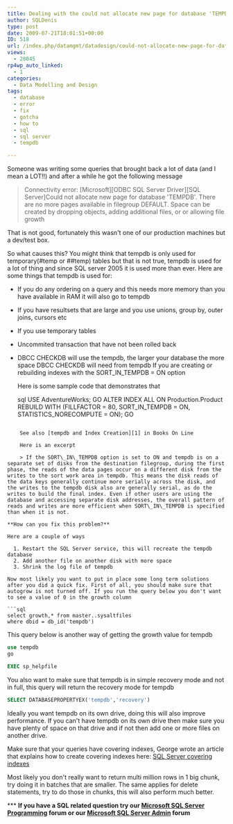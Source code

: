 ```yaml
---
title: Dealing with the could not allocate new page for database 'TEMPDB'. There are no more pages available in filegroup DEFAULT error message
author: SQLDenis
type: post
date: 2009-07-21T18:01:51+00:00
ID: 518
url: /index.php/datamgmt/datadesign/could-not-allocate-new-page-for-database/
views:
  - 28045
rp4wp_auto_linked:
  - 1
categories:
  - Data Modelling and Design
tags:
  - database
  - error
  - fix
  - gotcha
  - how to
  - sql
  - sql server
  - tempdb

---
```

Someone was writing some queries that brought back a lot of data (and I mean a LOT!!) and after a while he got the following message

> Connectivity error: \[Microsoft\]\[ODBC SQL Server Driver\][SQL Server]Could not allocate new page for database 'TEMPDB'. There are no more pages available in filegroup DEFAULT. Space can be created by dropping objects, adding additional files, or or allowing file growth

That is not good, fortunately this wasn't one of our production machines but a dev/test box.

So what causes this? You might think that tempdb is only used for temporary(#temp or ##temp) tables but that is not true, tempdb is used for a lot of thing and since SQL server 2005 it is used more than ever. Here are some things that tempdb is used for:

  * If you do any ordering on a query and this needs more memory than you have available in RAM it will also go to tempdb
  * If you have resultsets that are large and you use unions, group by, outer joins, cursors etc
  * If you use temporary tables
  * Uncommited transaction that have not been rolled back
  * DBCC CHECKDB will use the tempdb, the larger your database the more space DBCC CHECKDB will need from tempdb 
    If you are creating or rebuilding indexes with the SORT\_IN\_TEMPDB = ON option
    
    Here is some sample code that demonstrates that
    
    sql
USE AdventureWorks;
    GO
    ALTER INDEX ALL ON Production.Product
    REBUILD WITH (FILLFACTOR = 80, SORT_IN_TEMPDB = ON,
                  STATISTICS_NORECOMPUTE = ON);
    GO
```

    See also [tempdb and Index Creation][1] in Books On Line
  
    Here is an excerpt
    
    > If the SORT\_IN\_TEMPDB option is set to ON and tempdb is on a separate set of disks from the destination filegroup, during the first phase, the reads of the data pages occur on a different disk from the writes to the sort work area in tempdb. This means the disk reads of the data keys generally continue more serially across the disk, and the writes to the tempdb disk also are generally serial, as do the writes to build the final index. Even if other users are using the database and accessing separate disk addresses, the overall pattern of reads and writes are more efficient when SORT\_IN\_TEMPDB is specified than when it is not.

**How can you fix this problem?** 
  
Here are a couple of ways

  1. Restart the SQL Server service, this will recreate the tempdb database
  2. Add another file on another disk with more space
  3. Shrink the log file of tempdb

Now most likely you want to put in place some long term solutions after you did a quick fix. First of all, you should make sure that autogrow is not turned off. If you run the query below you don't want to see a value of 0 in the growth column

```sql
select growth,* from master..sysaltfiles
where dbid = db_id('tempdb')
```

This query below is another way of getting the growth value for tempdb

```sql
use tempdb
go

EXEC sp_helpfile
```

You also want to make sure that tempdb is in simple recovery mode and not in full, this query will return the recovery mode for tempdb

```sql
SELECT DATABASEPROPERTYEX('tempdb','recovery')
```

Ideally you want tempdb on its own drive, doing this will also improve performance. If you can't have tempdb on its own drive then make sure you have plenty of space on that drive and if not then add one or more files on another drive.

Make sure that your queries have covering indexes, George wrote an article that explains how to create covering indexes here: [SQL Server covering indexes][2]

Most likely you don't really want to return multi million rows in 1 big chunk, try doing it in batches that are smaller. The same applies for delete statements, try to do those in chunks, this will also perform much better. 



\*** **If you have a SQL related question try our [Microsoft SQL Server Programming][3] forum or our [Microsoft SQL Server Admin][4] forum**<ins></ins>

 [1]: http://msdn.microsoft.com/en-us/library/ms188281.aspx
 [2]: /index.php/DataMgmt/DataDesign/sql-server-covering-indexes
 [3]: http://forum.lessthandot.com/viewforum.php?f=17
 [4]: http://forum.lessthandot.com/viewforum.php?f=22